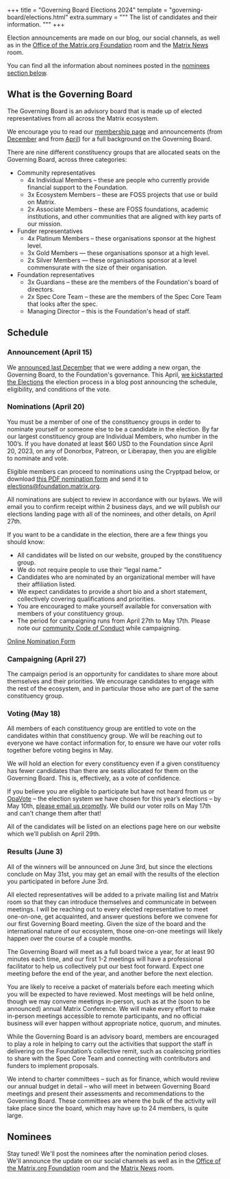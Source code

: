 +++
title = "Governing Board Elections 2024"
template = "governing-board/elections.html"
extra.summary = """
The list of candidates and their information.
"""
+++

Election announcements are made on our blog, our social channels, as well as in the [Office of the Matrix.org Foundation](https://matrix.to/#/#foundation-office:matrix.org) room and the [Matrix News](https://matrix.to/#/#matrix-news:matrix.org) room.

You can find all the information about nominees posted in the [nominees section below](#nominees).

## What is the Governing Board

The Governing Board is an advisory board that is made up of elected representatives from all across the Matrix ecosystem.

We encourage you to read our [membership page](/membership/) and announcements (from [December](/blog/2023/12/electing-our-first-governing-board/) and from [April](/blog/2024/04/election-announcement/)) for a full background on the Governing Board.

There are nine different constituency groups that are allocated seats on the Governing Board, across three categories:

* Community representatives
  * 4x Individual Members – these are people who currently provide financial support to the Foundation.
  * 3x Ecosystem Members – these are FOSS projects that use or build on Matrix.
  * 2x Associate Members – these are FOSS foundations, academic institutions, and other communities that are aligned with key parts of our mission.
* Funder representatives
  * 4x Platinum Members – these organisations sponsor at the highest level.
  * 3x Gold Members — these organisations sponsor at a high level.
  * 2x Silver Members — these organisations sponsor at a level commensurate with the size of their organisation.
* Foundation representatives
  * 3x Guardians – these are the members of the Foundation's board of directors.
  * 2x Spec Core Team – these are the members of the Spec Core Team that looks after the spec.
  * Managing Director – this is the Foundation's head of staff.

## Schedule

### Announcement (April 15)

We [announced last December](/blog/2023/12/electing-our-first-governing-board/) that we were adding a new organ, the Governing Board, to the Foundation's governance.
This April, [we kickstarted the Elections](/blog/2024/04/election-announcement/) the election process in a blog post announcing the schedule, eligibility, and conditions of the vote.

### Nominations (April 20)

You must be a member of one of the constituency groups in order to nominate yourself or someone else to be a candidate in the election. By far our largest constituency group are Individual Members, who number in the 100’s. If you have donated at least $60 USD to the Foundation since April 20, 2023, on any of Donorbox, Patreon, or Liberapay, then you are eligible to nominate and vote.

Eligible members can proceed to nominations using the Cryptpad below, or download [this PDF nomination form](https://matrix.org/media/2024-nomination-form.pdf) and send it to [elections@foundation.matrix.org](mailto:elections@foundation.matrix.org).

All nominations are subject to review in accordance with our bylaws. We will email you to confirm receipt within 2 business days, and we will publish our elections landing page with all of the nominees, and other details, on April 27th.

If you want to be a candidate in the election, there are a few things you should know:

* All candidates will be listed on our website, grouped by the constituency group.
* We do not require people to use their “legal name.”
* Candidates who are nominated by an organizational member will have their affiliation listed.
* We expect candidates to provide a short bio and a short statement, collectively covering qualifications and priorities.
* You are encouraged to make yourself available for conversation with members of your constituency group.
* The period for campaigning runs from April 27th to May 17th. Please note our [community Code of Conduct](https://matrix.org/legal/code-of-conduct/) while campaigning.

<a href="https://cryptpad.fr/form/#/2/form/view/Fjksk0AMwLWnp4T6t+tTsmNoWSMsJJg8jLXdPzIGkpc/" class="call-to-action secondary">Online Nomination Form</a>

### Campaigning (April 27)

The campaign period is an opportunity for candidates to share more about themselves and their priorities. We encourage candidates to engage with the rest of the ecosystem, and in particular those who are part of the same constituency group.

### Voting (May 18)

All members of each constituency group are entitled to vote on the candidates within that constituency group. We will be reaching out to everyone we have contact information for, to ensure we have our voter rolls together before voting begins in May. 

We will hold an election for every constituency even if a given constituency has fewer candidates than there are seats allocated for them on the Governing Board. This is, effectively, as a vote of confidence.

If you believe you are eligible to participate but have not heard from us or [OpaVote](https://www.opavote.com/) – the election system we have chosen for this year’s elections – by May 10th, [please email us promptly](mailto:elections@foundation.matrix.org). We build our voter rolls on May 17th and can't change them after that!

All of the candidates will be listed on an elections page here on our website which we’ll publish on April 29th.

### Results (June 3)

All of the winners will be announced on June 3rd, but since the elections conclude on May 31st, you may get an email with the results of the election you participated in before June 3rd.

All elected representatives will be added to a private mailing list and Matrix room so that they can introduce themselves and communicate in between meetings. I will be reaching out to every elected representative to meet one-on-one, get acquainted, and answer questions before we convene for our first Governing Board meeting. Given the size of the board and the international nature of our ecosystem, those one-on-one meetings will likely happen over the course of a couple months.

The Governing Board will meet as a full board twice a year, for at least 90 minutes each time, and our first 1-2 meetings will have a professional facilitator to help us collectively put our best foot forward. Expect one meeting before the end of the year, and another before the next election.

You are likely to receive a packet of materials before each meeting which you will be expected to have reviewed. Most meetings will be held online, though we may convene meetings in-person, such as at the (soon to be announced) annual Matrix Conference. We will make every effort to make in-person meetings accessible to remote participants, and no official business will ever happen without appropriate notice, quorum, and minutes.

While the Governing Board is an advisory board, members are encouraged to play a role in helping to carry out the activities that support the staff in delivering on the Foundation’s collective remit, such as coalescing priorities to share with the Spec Core Team and connecting with contributors and funders to implement proposals.

We intend to charter committees – such as for finance, which would review our annual budget in detail – who will meet in between Governing Board meetings and present their assessments and recommendations to the Governing Board. These committees are where the bulk of the activity will take place since the board, which may have up to 24 members, is quite large. 

## Nominees

Stay tuned! We'll post the nominees after the nomination period closes. We'll announce the update on our social channels as well as in the [Office of the Matrix.org Foundation](https://matrix.to/#/#foundation-office:matrix.org) room and the [Matrix News](https://matrix.to/#/#matrix-news:matrix.org) room.